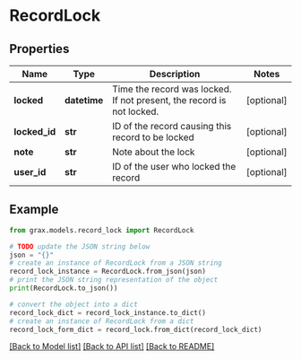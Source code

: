 # RecordLock


## Properties

Name | Type | Description | Notes
------------ | ------------- | ------------- | -------------
**locked** | **datetime** | Time the record was locked. If not present, the record is not locked. | [optional] 
**locked_id** | **str** | ID of the record causing this record to be locked | [optional] 
**note** | **str** | Note about the lock | [optional] 
**user_id** | **str** | ID of the user who locked the record | [optional] 

## Example

```python
from grax.models.record_lock import RecordLock

# TODO update the JSON string below
json = "{}"
# create an instance of RecordLock from a JSON string
record_lock_instance = RecordLock.from_json(json)
# print the JSON string representation of the object
print(RecordLock.to_json())

# convert the object into a dict
record_lock_dict = record_lock_instance.to_dict()
# create an instance of RecordLock from a dict
record_lock_form_dict = record_lock.from_dict(record_lock_dict)
```
[[Back to Model list]](../README.md#documentation-for-models) [[Back to API list]](../README.md#documentation-for-api-endpoints) [[Back to README]](../README.md)


